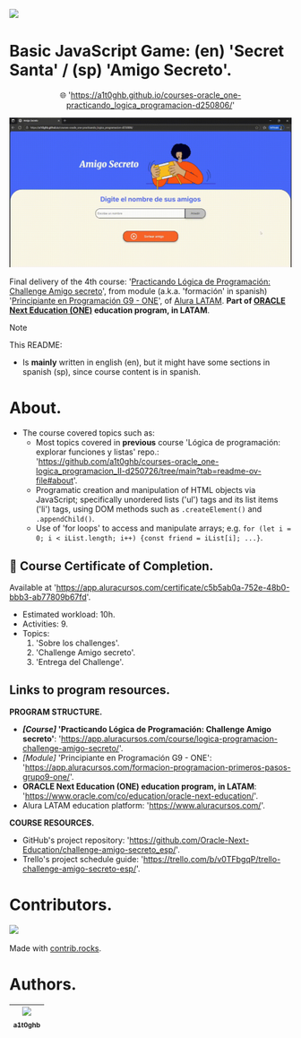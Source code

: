 <!-- Badges:
- Source: 'https://shields.io/docs/static-badges', 'https://shields.io/badges/static-badge'.
- HTML structure followed: 'https://github.com/facebook/docusaurus/blob/main/README.md?plain=1'.
- Badges with logos: 'https://shields.io/docs/logos', 'https://simpleicons.org/', 'https://github.com/simple-icons/simple-icons/blob/master/slugs.md'.
- HTML <a> tag not redirecting: 'https://stackoverflow.com/questions/8260546/make-a-html-link-that-does-nothing-literally-nothing/8260561#8260561', 'https://www.geeksforgeeks.org/html/how-to-create-html-link-that-does-not-follow-the-link/'.
-->

<!-- Badge: WIP
<p align="left">
  <a href="#" onclick="return false;"><img src="https://img.shields.io/badge/STATUS-WIP-yellow?style=flat"/></a>
</p>
-->

<!-- Badge: Done -->
<p align="left">
  <a href="#" onclick="return false;"><img src="https://img.shields.io/badge/STATUS-DONE-green?style=flat"/></a>
</p>

<!-- README structure followed:
- 'https://www.aluracursos.com/blog/como-escribir-un-readme-increible-en-tu-github/'.
- 'https://github.com/camilafernanda/GlicoCare/'.
- 'https://github.com/nasa/openmct/'.
- 'https://github.com/facebook/docusaurus'.
-->

# Basic JavaScript Game: (en) 'Secret Santa' / (sp) 'Amigo Secreto'.

<p align="center">
  🌐 '<a href="https://a1t0ghb.github.io/courses-oracle_one-practicando_logica_programacion-d250806/">https://a1t0ghb.github.io/courses-oracle_one-practicando_logica_programacion-d250806/</a>'
</p>

<img src="rsrcs/media/img-readme_gif.gif" width="900" />

Final delivery of the 4th course: '[Practicando Lógica de Programación: Challenge Amigo secreto](https://app.aluracursos.com/course/logica-programacion-challenge-amigo-secreto/)', from module (a.k.a. 'formación' in spanish) '[Principiante en Programación G9 - ONE](https://app.aluracursos.com/formacion-programacion-primeros-pasos-grupo9-one)', of [Alura LATAM](https://www.aluracursos.com/). <b>Part of [ORACLE Next Education (ONE)](https://www.oracle.com/co/education/oracle-next-education/) education program, in LATAM</b>.

<!-- Callouts:
- Improved format taken from examples in 'https://github.com/nasa/openmct/blob/master/README.md?plain=1'.
-->
> [!NOTE]
> This README:
> - Is **mainly** written in english (en), but it might have some sections in spanish (sp), since course content is in spanish.

# About.
- The course covered topics such as:
  - Most topics covered in **previous** course 'Lógica de programación: explorar funciones y listas' repo.: '<https://github.com/a1t0ghb/courses-oracle_one-logica_programacion_II-d250726/tree/main?tab=readme-ov-file#about>'.
  - Programatic creation and manipulation of HTML objects via JavaScript; specifically unordered lists ('ul') tags and its list items ('li') tags, using DOM methods such as `.createElement()` and `.appendChild()`.
  - Use of 'for loops' to access and manipulate arrays; e.g. `for (let i = 0; i < iList.length; i++) {const friend = iList[i]; ...}`.

## 🥇 Course Certificate of Completion.
Available at '<https://app.aluracursos.com/certificate/c5b5ab0a-752e-48b0-bbb3-ab77809b67fd>'.
- Estimated workload: 10h.
- Activities: 9.
- Topics:
  1. 'Sobre los challenges'.
  2. 'Challenge Amigo secreto'.
  3. 'Entrega del Challenge'.

## Links to program resources.

**PROGRAM STRUCTURE.**
- <b>*[Course]* 'Practicando Lógica de Programación: Challenge Amigo secreto'</b>: '<https://app.aluracursos.com/course/logica-programacion-challenge-amigo-secreto/>'.
- *[Module]* 'Principiante en Programación G9 - ONE': '<https://app.aluracursos.com/formacion-programacion-primeros-pasos-grupo9-one/>'.
- **ORACLE Next Education (ONE) education program, in LATAM**: '<https://www.oracle.com/co/education/oracle-next-education/>'.
- Alura LATAM education platform: '<https://www.aluracursos.com/>'.

**COURSE RESOURCES.**
- GitHub's project repository: '<https://github.com/Oracle-Next-Education/challenge-amigo-secreto_esp/>'.
- Trello's project schedule guide: '<https://trello.com/b/v0TFbgqP/trello-challenge-amigo-secreto-esp/>'.

<!-- Embed dynamic content (image) of contributors:
- 'https://dev.to/lacolaco/introducing-contributors-img-keep-contributors-in-readme-md-gci'.
- 'https://contrib.rocks/'.
- 'https://contrib.rocks/preview?repo=a1t0ghb%2Fcourses-oracle_one-logica_programacion_II-d250726'
-->
# Contributors.

<a href="https://github.com/a1t0ghb/courses-oracle_one-practicando_logica_programacion-d250806/graphs/contributors">
  <img src="https://contrib.rocks/image?repo=a1t0ghb/courses-oracle_one-practicando_logica_programacion-d250806" />
</a>

Made with [contrib.rocks](https://contrib.rocks).

<!-- Authors table structure
- From repo: 'https://github.com/camilafernanda/GlicoCare/blob/main/README.md?plain=1'.
-->
# Authors.

| [<img src="https://avatars.githubusercontent.com/u/32377614?v=4" width=70><br><sub>a1t0ghb</sub>](https://github.com/a1t0ghb) |
| :---: |
